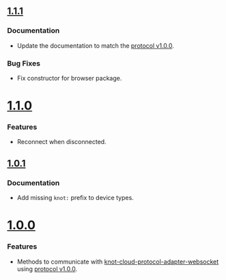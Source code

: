 ## [1.1.1](https://github.com/CESARBR/knot-cloud-websocket/compare/v1.0.0...v1.0.1)

### Documentation

- Update the documentation to match the [protocol v1.0.0](https://github.com/CESARBR/knot-cloud-protocol-adapter-websocket/wiki/Protocol-specification-(v1.0.0)).

### Bug Fixes

- Fix constructor for browser package.

# [1.1.0](https://github.com/CESARBR/knot-cloud-websocket/compare/v1.0.0...v1.0.1)

### Features

- Reconnect when disconnected.

## [1.0.1](https://github.com/CESARBR/knot-cloud-websocket/compare/v1.0.0...v1.0.1)

### Documentation

- Add missing `knot:` prefix to device types.

# [1.0.0](https://github.com/CESARBR/knot-cloud-websocket/compare/bbcc6b0...v1.0.0)

### Features

- Methods to communicate with [knot-cloud-protocol-adapter-websocket](https://github.com/CESARBR/knot-cloud-protocol-adapter-websocket) using [protocol v1.0.0](https://github.com/CESARBR/knot-cloud-protocol-adapter-websocket/wiki/Protocol-specification-(v1.0.0)).